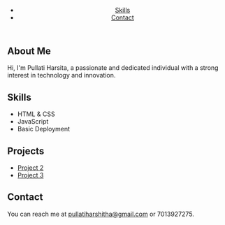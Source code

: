 <!DOCTYPE html>
<html lang="en">
<head>
  <meta charset="UTF-8">
  <meta name="viewport" content="width=device-width, initial-scale=1.0">
  <title>To Do List App</title>
  <link rel="stylesheet" href="styles.css">
</head>
<body>
  <header>
    <nav>
      <ul>
        <li><a href="                       
        <li><a href="#skills">Skills</a></li>
        <li><a href="                            
        <li><a href="#contact">Contact</a></li>
      </ul>
    </nav>
  </header>
  <main>
    <section id="bio">
      <h1>About Me</h1>
      <p>Hi, I'm Pullati Harsita, a passionate and dedicated individual with a strong interest in technology and innovation.</p>
    </section>
    <section id="skills">
      <h1>Skills</h1>
      <ul>
        <li>HTML & CSS</li>
        <li>JavaScript</li>
        <li>Basic Deployment</li>
      </ul>
    </section>
    <section id="projects">
      <h1>Projects</h1>
      <ul>
     <li><a href="https:                                                        
    <li><a href="https://github.com/HarsitaPullati/project2">Project 2</a></li>
    <li><a href="https://github.com/HarsitaPullati/project3">Project 3</a></li>                                      
      </ul>
    </section>
    <section id="contact">
      <h1>Contact</h1>
      <p>You can reach me at <a href="mailto:pullatiharshitha@gmail.com">pullatiharshitha@gmail.com</a> or 7013927275.</p>
    </section>
  </main>
  <script src="script.js"></script>
</body>
</html>


